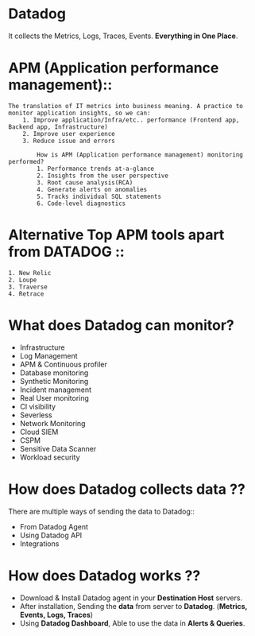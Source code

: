 # Datadog
It collects the Metrics, Logs, Traces, Events. **Everything in One Place**.

#   APM (Application performance management):: 
    The translation of IT metrics into business meaning. A practice to monitor application insights, so we can:
        1. Improve application/Infra/etc.. performance (Frontend app, Backend app, Infrastructure)
        2. Improve user experience
        3. Reduce issue and errors

            How is APM (Application performance management) monitoring performed?
            1. Performance trends at-a-glance
            2. Insights from the user perspective
            3. Root cause analysis(RCA)
            4. Generate alerts on anomalies
            5. Tracks individual SQL statements
            6. Code-level diagnostics
        
# Alternative Top APM tools apart from DATADOG ::
    1. New Relic
    2. Loupe
    3. Traverse
    4. Retrace

# What does Datadog can monitor?
* Infrastructure
* Log Management
* APM & Continuous profiler
* Database monitoring
* Synthetic Monitoring
* Incident management
* Real User monitoring
* CI visibility
* Severless
* Network Monitoring
* Cloud SIEM
* CSPM
* Sensitive Data Scanner
* Workload security

# How does Datadog collects data ??
There are multiple ways of sending the data to Datadog::
* From Datadog Agent
* Using Datadog API
* Integrations

# How does Datadog works ??

* Download & Install Datadog agent in your **Destination Host** servers.
* After installation, Sending the **data** from server to **Datadog**. (**Metrics, Events, Logs, Traces**)
* Using **Datadog Dashboard**, Able to use the data in **Alerts & Queries**. 

        
